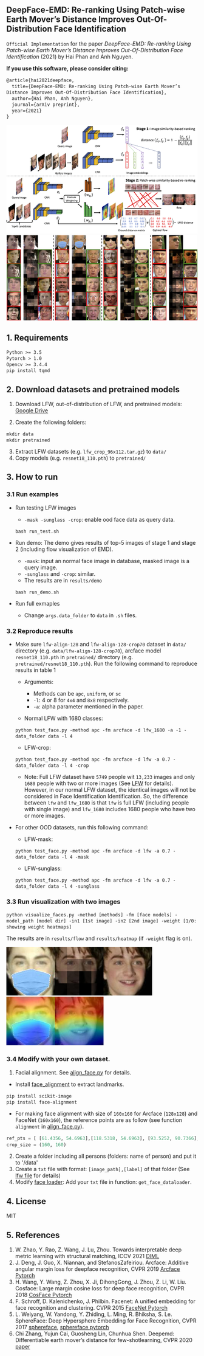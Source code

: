 ## DeepFace-EMD: Re-ranking Using Patch-wise Earth Mover’s Distance Improves Out-Of-Distribution Face Identification

`Official Implementation` for the paper _DeepFace-EMD: Re-ranking Using Patch-wise Earth Mover’s Distance Improves Out-Of-Distribution Face Identification_ (2021) by Hai Phan and Anh Nguyen.

**If you use this software, please consider citing:**

    @article{hai2021deepface,
      title={DeepFace-EMD: Re-ranking Using Patch-wise Earth Mover’s Distance Improves Out-Of-Distribution Face Identification},
      author={Hai Phan, Anh Nguyen},
      journal={arXiv preprint},
      year={2021}
    }

![](figs/framework.png) 
![](figs/results.png) 

## 1. Requirements
```
Python >= 3.5
Pytorch > 1.0
Opencv >= 3.4.4
pip install tqmd
```

## 2. Download datasets and pretrained models

1. Download LFW, out-of-distribution of LFW, and pretrained models: [Google Drive](https://drive.google.com/drive/folders/1hoyO7IWaIx2Km-pe4-Sn2D_uTFNLC7Ph?usp=sharing)

2. Create the following folders:

```
mkdir data
mkdir pretrained
```

3. Extract LFW datasets (e.g. `lfw_crop_96x112.tar.gz`) to `data/`
4. Copy models (e.g. `resnet18_110.pth`) to `pretrained/` 

## 3. How to run 
 
### 3.1 Run examples
- Run testing LFW images
  +  `-mask -sunglass -crop`: enable ood face data as query data.
  ```
  bash run_test.sh
  ```

- Run demo: The demo gives results of top-5 images of stage 1 and stage 2 (including flow visualization of EMD).
  + `-mask`: input an normal face image in database, masked image is a query image.
  + `-sunglass` and `-crop`: similar.   
  + The results are in `results/demo`
  ```
  bash run_demo.sh
  ```
- Run full exmaples
  + Change `args.data_folder` to `data` in `.sh` files.

### 3.2 Reproduce results
- Make sure `lfw-align-128` and `lfw-align-128-crop70` dataset in `data/` directory (e.g. `data/lfw-align-128-crop70`), arcface model `resnet18_110.pth` in `pretrained/` directory (e.g. `pretrained/resnet18_110.pth`). Run the following command to reproduce results in table 1
  + Arguments: 
      + Methods can be `apc`, `uniform`, or `sc`
      + `-l`: 4 or 8 for `4x4` and `8x8` respectively.
      + `-a`: alpha parameter mentioned in the paper.

  + Normal LFW with 1680 classes:
  ```
  python test_face.py -method apc -fm arcface -d lfw_1680 -a -1 -data_folder data -l 4
  ```
  + LFW-crop:
  ```
  python test_face.py -method apc -fm arcface -d lfw -a 0.7 -data_folder data -l 4 -crop 
  ```
  * Note: Full LFW dataset have `5749` people wit `13,233` images and only `1680` people with two or more images (See [LFW](http://vis-www.cs.umass.edu/lfw/) for details). However, in our normal LFW dataset, the identical images will not be considered in Face Identification Identification. So, the difference between `lfw` and `lfw_1680` is that `lfw` is full LFW (including people with single image) and `lfw_1680` includes 1680 people who have two or more images.     

- For other OOD datasets, run this following command:
  + LFW-mask:
  ```
  python test_face.py -method apc -fm arcface -d lfw -a 0.7 -data_folder data -l 4 -mask 
  ```
  + LFW-sunglass:
  ```
  python test_face.py -method apc -fm arcface -d lfw -a 0.7 -data_folder data -l 4 -sunglass 
  ```

### 3.3 Run visualization with two images

```
python visualize_faces.py -method [methods] -fm [face models] -model_path [model dir] -in1 [1st image] -in2 [2nd image] -weight [1/0: showing weight heatmaps] 
```
The results are in `results/flow` and `results/heatmap` (if `-weight` flag is on).

![](results/flows/daniel_radcliffe_flow_face.jpg) 
![](results/heatmap/daniel_radcliffe_heatmap_face.jpg) 

### 3.4 Modify with your own dataset.
1. Facial alignment. See [align_face.py](alignment/align_face.py) for details.
- Install [face_alignment](https://github.com/1adrianb/face-alignment) to extract landmarks. 
```
pip install scikit-image
pip install face-alignment
```
- For making face alignment with size of `160x160` for Arcface (`128x128`) and FaceNet (`160x160`), the reference points are as follow (see function `alignment` in [align_face.py](alignment/align_face.py)).
```python
ref_pts = [ [61.4356, 54.6963],[118.5318, 54.6963], [93.5252, 90.7366],[68.5493, 122.3655],[110.7299, 122.3641]]
crop_size = (160, 160)
```

2. Create a folder including all persons (folders: name of person) and put it to '/data' 
3. Create a `txt` file with format: `[image_path],[label]` of that folder (See [lfw file](data_files/full/lfw_128.txt) for details)
4. Modify [face loader](data_loader/facedata_loader.py): Add your `txt` file in function: `get_face_dataloader`. 

## 4. License
MIT

## 5. References
1. W. Zhao, Y. Rao, Z. Wang, J. Lu, Zhou. Towards interpretable deep metric learning with structural matching, ICCV 2021 [DIML](https://github.com/wl-zhao/DIML)
2. J.  Deng,   J. Guo,   X. Niannan,   and   StefanosZafeiriou.   Arcface:  Additive angular margin loss for deepface recognition, CVPR 2019 [Arcface Pytorch](https://github.com/ronghuaiyang/arcface-pytorch)
3. H.  Wang,  Y. Wang,  Z. Zhou,  X. Ji,  DihongGong,  J. Zhou,  Z. Li,  W. Liu.   Cosface: Large margin cosine loss for deep face recognition, CVPR 2018 [CosFace Pytorch](https://github.com/MuggleWang/CosFace_pytorch)
4. F. Schroff,  D. Kalenichenko, J. Philbin. Facenet: A unified embedding for face recognition and clustering. CVPR 2015 [FaceNet Pytorch](https://github.com/timesler/facenet-pytorch)
5. L. Weiyang, W. Yandong, Y. Zhiding, L. Ming, R. Bhiksha, S. Le. SphereFace: Deep Hypersphere Embedding for Face Recognition, CVPR 2017 [sphereface](https://github.com/wy1iu/sphereface), [sphereface pytorch](https://github.com/clcarwin/sphereface_pytorch)
6. Chi Zhang, Yujun Cai, Guosheng Lin, Chunhua Shen. Deepemd: Differentiable earth mover’s distance for few-shotlearning, CVPR 2020 [paper](https://arxiv.org/pdf/2003.06777.pdf)
